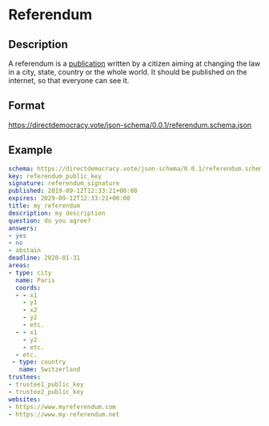 # Referendum

## Description

A referendum is a [publication](publication.md) written by a citizen aiming at changing the law in a city, state, country or the whole world.
It should be published on the internet, so that everyone can see it.

## Format

https://directdemocracy.vote/json-schema/0.0.1/referendum.schema.json

## Example

```yaml
schema: https://directdemocracy.vote/json-schema/0.0.1/referendum.schema.json
key: referendum_public_key
signature: referendum_signature
published: 2019-09-12T12:33:21+00:00
expires: 2029-09-12T12:33:21+00:00
title: my referendum
description: my description
question: do you agree?
answers:
- yes
- no
- abstain
deadline: 2020-01-31
areas:
- type: city
  name: Paris
  coords:
  - - x1
    - y1
    - x2
    - y2
    - etc.
  - - x1
    - y2
    - etc.
  - etc.
 - type: country
   name: Switzerland
trustees:
- trustee1_public_key
- trustee2_public_key
websites:
- https://www.myreferendum.com
- https://www.my-referendum.net
```
